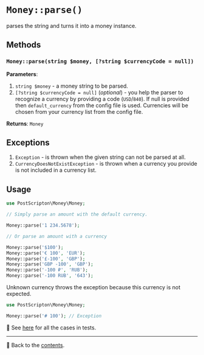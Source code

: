 # `Money::parse()`

parses the string and turns it into a money instance.

## Methods

### `Money::parse(string $money, [?string $currencyCode = null])`
**Parameters**:
1. `string $money` - a money string to be parsed.
2. `[?string $currencyCode = null]` (*optional*) - you help the parser to recognize a currency by providing a code (`USD`/`840`).
    If null is provided then `default_currency` from the config file is used.
    Currencies will be chosen from your currency list from the config file.

**Returns**: `Money`

## Exceptions

1. `Exception` - is thrown when the given string can not be parsed at all.
2. `CurrencyDoesNotExistException` - is thrown when a currency you provide is not included in a currency list.

## Usage

```php
use PostScripton\Money\Money;

// Simply parse an amount with the default currency.

Money::parse('1 234.5678');

// Or parse an amount with a currency

Money::parse('$100');
Money::parse('€ 100', 'EUR');
Money::parse('£-100', 'GBP');
Money::parse('GBP -100', 'GBP');
Money::parse('-100 ₽', 'RUB');
Money::parse('-100 RUB', '643');
```

Unknown currency throws the exception because this currency is not expected.
```php
use PostScripton\Money\Money;

Money::parse('# 100'); // Exception
```

👀 See [here](/tests/Unit/ParserTest.php) for all the cases in tests.

---

📌 Back to the [contents](/docs/04_money/README.md).
